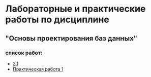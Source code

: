 # Лабораторные и практические работы по дисциплине #
## "Основы проектирования баз данных"
### список работ:
* [3.1](./3.1 "работа 3.1")
* [Практическая работа 1](./3.1)